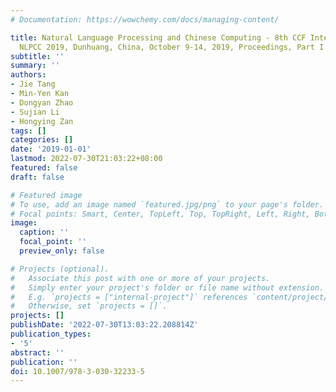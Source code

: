 ```yaml
---
# Documentation: https://wowchemy.com/docs/managing-content/

title: Natural Language Processing and Chinese Computing - 8th CCF International Conference,
  NLPCC 2019, Dunhuang, China, October 9-14, 2019, Proceedings, Part I
subtitle: ''
summary: ''
authors:
- Jie Tang
- Min-Yen Kan
- Dongyan Zhao
- Sujian Li
- Hongying Zan
tags: []
categories: []
date: '2019-01-01'
lastmod: 2022-07-30T21:03:22+08:00
featured: false
draft: false

# Featured image
# To use, add an image named `featured.jpg/png` to your page's folder.
# Focal points: Smart, Center, TopLeft, Top, TopRight, Left, Right, BottomLeft, Bottom, BottomRight.
image:
  caption: ''
  focal_point: ''
  preview_only: false

# Projects (optional).
#   Associate this post with one or more of your projects.
#   Simply enter your project's folder or file name without extension.
#   E.g. `projects = ["internal-project"]` references `content/project/deep-learning/index.md`.
#   Otherwise, set `projects = []`.
projects: []
publishDate: '2022-07-30T13:03:22.208814Z'
publication_types:
- '5'
abstract: ''
publication: ''
doi: 10.1007/978-3-030-32233-5
---
```

